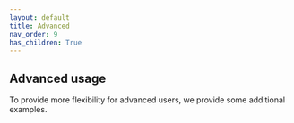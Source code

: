 ```yaml
---
layout: default
title: Advanced
nav_order: 9
has_children: True
---
```


## Advanced usage

To provide more flexibility for advanced users, we provide some additional examples.
